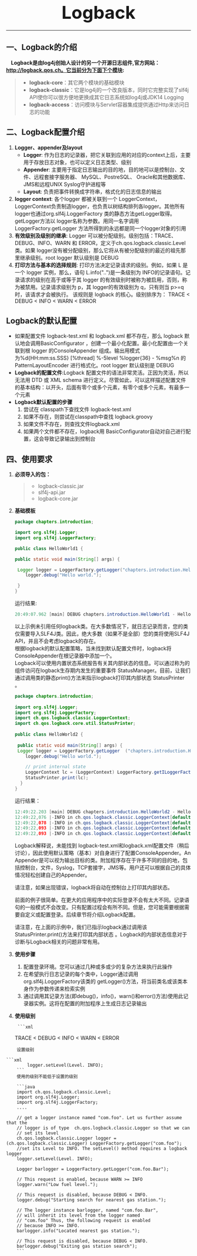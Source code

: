 #  <center><font size=7>Logback</font></center>

----------
## 一、Logback的介绍 ##
**&nbsp;&nbsp;&nbsp;&nbsp;Logback是由log4j创始人设计的另一个开源日志组件,官方网站： http://logback.qos.ch。它当前分为下面下个模块:**  

> - **logback-core**：其它两个模块的基础模块
> - **logback-classic**：它是log4j的一个改良版本，同时它完整实现了slf4j API使你可以很方便地更换成其它日志系统如log4j或JDK14 Logging
> - **logback-access**：访问模块与Servlet容器集成提供通过Http来访问日志的功能

## 二、Logback配置介绍 ##
1. **Logger、appender及layout**
	- **Logger**: 作为日志的记录器，把它关联到应用的对应的context上后，主要用于存放日志对象，也可以定义日志类型、级别
	- **Appender**: 主要用于指定日志输出的目的地，目的地可以是控制台、文件、远程套接字服务器、 MySQL、PostreSQL、 Oracle和其他数据库、 JMS和远程UNIX Syslog守护进程等
	- **Layout**: 负责把事件转换成字符串，格式化的日志信息的输出
2. **logger context**: 各个logger 都被关联到一个 LoggerContext，LoggerContext负责制造logger，也负责以树结构排列各logger。其他所有logger也通过org.slf4j.LoggerFactory 类的静态方法getLogger取得。 getLogger方法以 logger名称为参数。用同一名字调用LoggerFactory.getLogger 方法所得到的永远都是同一个logger对象的引用
3. **有效级别及级别的继承**: Logger 可以被分配级别。级别包括：TRACE、DEBUG、INFO、WARN 和 ERROR，定义于ch.qos.logback.classic.Level类。如果 logger没有被分配级别，那么它将从有被分配级别的最近的祖先那里继承级别。root logger 默认级别是 DEBUG
4. **打印方法与基本的选择规则**: 打印方法决定记录请求的级别。例如，如果 L 是一个 logger 实例，那么，语句 L.info("..")是一条级别为 INFO的记录语句。记录请求的级别在高于或等于其 logger 的有效级别时被称为被启用，否则，称为被禁用。记录请求级别为 p，其 logger的有效级别为 q，只有则当 p>=q时，该请求才会被执行。 该规则是 logback 的核心。级别排序为： TRACE < DEBUG < INFO < WARN < ERROR

## Logback的默认配置 ##
- 如果配置文件 logback-test.xml 和 logback.xml 都不存在，那么 logback 默认地会调用BasicConfigurator ，创建一个最小化配置。最小化配置由一个关联到根 logger 的ConsoleAppender 组成。输出用模式为%d{HH:mm:ss.SSS} [%thread] %-5level %logger{36} - %msg%n 的 PatternLayoutEncoder 进行格式化。root logger 默认级别是 DEBUG
- **Logback的配置文件**:Logback 配置文件的语法非常灵活。正因为灵活，所以无法用 DTD 或 XML schema 进行定义。尽管如此，可以这样描述配置文件的基本结构：以开头，后面有零个或多个元素，有零个或多个元素，有最多一个元素
- **Logback默认配置的步骤**
	1. 尝试在 classpath下查找文件 logback-test.xml
	2. 如果不存在，则尝试在classpath中查找 logback.groovy
	3. 如果文件不存在，则查找文件logback.xml
	4. 如果两个文件都不存在，logback用 BasicConfigurator自动对自己进行配置，这会导致记录输出到控制台
	
## 四、使用要求 ##
1. **必须导入的包：**
	> - logback-classic.jar
	> - slf4j-api.jar
	> - logback-core.jar
	
2. **基础模板**

   ```java
   package chapters.introduction;
   
   import org.slf4j.Logger;
   import org.slf4j.LoggerFactory;
   
   public class HelloWorld1 {
   
   public static void main(String[] args) {
   
   	Logger logger = LoggerFactory.getLogger("chapters.introduction.HelloWorld1");
       logger.debug("Hello world.");
   
   	}
   }
   ```

   运行结果:  

   ```java
   20:49:07.962 [main] DEBUG chapters.introduction.HelloWorld1 - Hello world.
   ```

   以上示例未引用任何logback类。在大多数情况下，就日志记录而言，您的类仅需要导入SLF4J类。因此，绝大多数（如果不是全部）您的类将使用SLF4J API，并且不会考虑logback的存在。  
   根据logback的默认配置策略，当未找到默认配置文件时，logback将ConsoleAppender在根记录器中添加一个。  
   Logback可以使用内置状态系统报告有关其内部状态的信息。可以通过称为的组件访问在logback生存期内发生的重要事件 StatusManager。目前，让我们通过调用类的静态print()方法来指示logback打印其内部状态 StatusPrinter 。


   ```java
   package chapters.introduction;
   	
   import org.slf4j.Logger;
   import org.slf4j.LoggerFactory;
   import ch.qos.logback.classic.LoggerContext;
   import ch.qos.logback.core.util.StatusPrinter;
   	
   public class HelloWorld2 {
   	
   	public static void main(String[] args) {
   	Logger logger = LoggerFactory.getLogger  ("chapters.introduction.HelloWorld2");
       logger.debug("Hello world.");
   
       // print internal state
       LoggerContext lc = (LoggerContext) LoggerFactory.getILoggerFactory();
       StatusPrinter.print(lc);
     }
   }
   ```
   运行结果：

   ```java
   12:49:22.203 [main] DEBUG chapters.introduction.HelloWorld2 - Hello world.
   12:49:22,076 |-INFO in ch.qos.logback.classic.LoggerContext[default] - Could NOT find resource [logback.groovy]
   12:49:22,078 |-INFO in ch.qos.logback.classic.LoggerContext[default] - Could NOT find resource [logback-test.xml]
   12:49:22,093 |-INFO in ch.qos.logback.classic.LoggerContext[default] - Could NOT find resource [logback.xml]
   12:49:22,093 |-INFO in ch.qos.logback.classic.LoggerContext[default] - Setting up default configuration.
   ```

   Logback解释说，未能找到 logback-test.xml和logback.xml配置文件（稍后讨论），因此使用默认策略（基本）对自身进行了配置ConsoleAppender。An Appender是可以视为输出目标的类。附加程序存在于许多不同的目的地，包括控制台，文件，Syslog，TCP套接字，JMS等。用户还可以根据自己的具体情况轻松创建自己的Appender。

   请注意，如果出现错误，logback将自动在控制台上打印其内部状态。

   前面的例子很简单。在更大的应用程序中的实际登录不会有太大不同。记录语句的一般模式不会改变。只有配置过程会有所不同。但是，您可能需要根据需要自定义或配置登录。后续章节将介绍Logback配置。

   请注意，在上面的示例中，我们已指示logback通过调用该StatusPrinter.print()方法来打印其内部状态 。Logback的内部状态信息对于诊断与Logback相关的问题非常有用。

3. **使用步骤**
	1. 配置登录环境。您可以通过几种或多或少的复杂方法来执行此操作
	2. 在希望执行日志记录的每个类中，Logger通过调用org.slf4j.LoggerFactory该类的 getLogger()方法，将当前类名或该类本身作为参数传递来检索实例 
	3. 通过调用其记录方法(即debug()，info()，warn()和error()方法)使用此记录器实例。这将在配置的附加程序上生成日志记录输出

4. **使用级别**

		```xml
	TRACE < DEBUG < INFO < WARN < ERROR
```
	设置级别
	
```xml
		logger.setLevel(Level. INFO);
	```
	使用的级别不能低于设置的级别
	
	```java
	import ch.qos.logback.classic.Level;
	import org.slf4j.Logger;
	import org.slf4j.LoggerFactory;
	....
	
	// get a logger instance named "com.foo". Let us further assume that the
	// logger is of type  ch.qos.logback.classic.Logger so that we can
	// set its level
	ch.qos.logback.classic.Logger logger = (ch.qos.logback.classic.Logger) LoggerFactory.getLogger("com.foo");
	//set its Level to INFO. The setLevel() method requires a logback logger
	logger.setLevel(Level. INFO);
	
	Logger barlogger = LoggerFactory.getLogger("com.foo.Bar");
	
	// This request is enabled, because WARN >= INFO
	logger.warn("Low fuel level.");
	
	// This request is disabled, because DEBUG < INFO. 
	logger.debug("Starting search for nearest gas station.");
	
	// The logger instance barlogger, named "com.foo.Bar", 
	// will inherit its level from the logger named 
	// "com.foo" Thus, the following request is enabled 
	// because INFO >= INFO. 
	barlogger.info("Located nearest gas station.");
	
	// This request is disabled, because DEBUG < INFO. 
	barlogger.debug("Exiting gas station search");
	```
